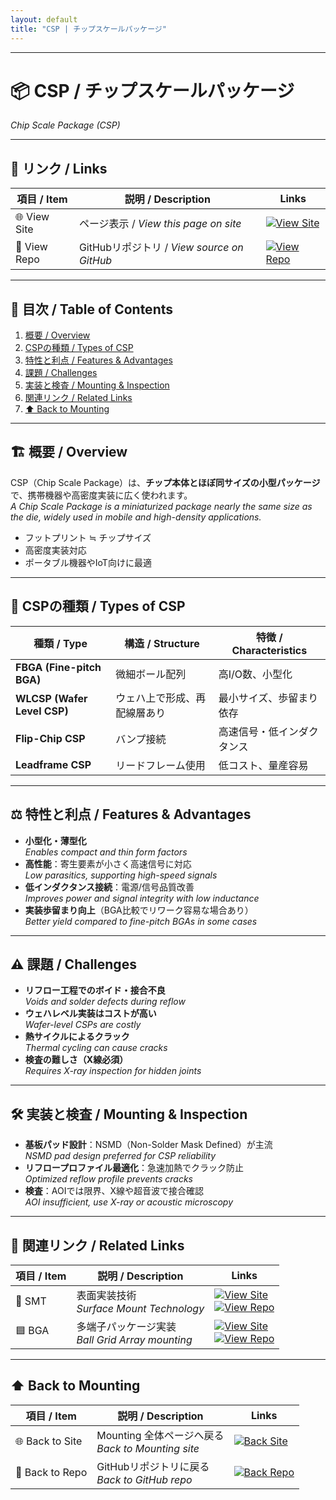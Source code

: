 ```yaml
---
layout: default
title: "CSP | チップスケールパッケージ"
---
```


---

# 📦 CSP / チップスケールパッケージ
*Chip Scale Package (CSP)*

---

## 🔗 リンク / Links

| 項目 / Item | 説明 / Description | Links |
|-------------|-------------------|-------|
| 🌐 View Site | ページ表示 / *View this page on site* | [![View Site](https://img.shields.io/badge/View-Site-brightgreen?style=for-the-badge&logo=githubpages)](https://samizo-aitl.github.io/Edusemi-Plus/Assembly-Integration/Mounting/CSP/) |
| 📂 View Repo | GitHubリポジトリ / *View source on GitHub* | [![View Repo](https://img.shields.io/badge/View-Repo-blue?style=for-the-badge&logo=github)](https://github.com/Samizo-AITL/Edusemi-Plus/blob/main/Assembly-Integration/Mounting/CSP.md) |

---

## 📑 目次 / Table of Contents
1. [概要 / Overview](#-概要--overview)  
2. [CSPの種類 / Types of CSP](#-cspの種類--types-of-csp)  
3. [特性と利点 / Features & Advantages](#-特性と利点--features--advantages)  
4. [課題 / Challenges](#-課題--challenges)  
5. [実装と検査 / Mounting & Inspection](#-実装と検査--mounting--inspection)  
6. [関連リンク / Related Links](#-関連リンク--related-links)  
7. [⬆️ Back to Mounting](#️-back-to-mounting)  

---

## 🏗 概要 / Overview
CSP（Chip Scale Package）は、**チップ本体とほぼ同サイズの小型パッケージ**で、携帯機器や高密度実装に広く使われます。  
*A Chip Scale Package is a miniaturized package nearly the same size as the die, widely used in mobile and high-density applications.*  

- フットプリント ≒ チップサイズ  
- 高密度実装対応  
- ポータブル機器やIoT向けに最適  

---

## 🧩 CSPの種類 / Types of CSP
| 種類 / Type | 構造 / Structure | 特徴 / Characteristics |
|-------------|------------------|-------------------------|
| **FBGA (Fine-pitch BGA)** | 微細ボール配列 | 高I/O数、小型化 |
| **WLCSP (Wafer Level CSP)** | ウェハ上で形成、再配線層あり | 最小サイズ、歩留まり依存 |
| **Flip-Chip CSP** | バンプ接続 | 高速信号・低インダクタンス |
| **Leadframe CSP** | リードフレーム使用 | 低コスト、量産容易 |

---

## ⚖️ 特性と利点 / Features & Advantages
- **小型化・薄型化**  
  *Enables compact and thin form factors*  
- **高性能**：寄生要素が小さく高速信号に対応  
  *Low parasitics, supporting high-speed signals*  
- **低インダクタンス接続**：電源/信号品質改善  
  *Improves power and signal integrity with low inductance*  
- **実装歩留まり向上**（BGA比較でリワーク容易な場合あり）  
  *Better yield compared to fine-pitch BGAs in some cases*  

---

## ⚠️ 課題 / Challenges
- **リフロー工程でのボイド・接合不良**  
  *Voids and solder defects during reflow*  
- **ウェハレベル実装はコストが高い**  
  *Wafer-level CSPs are costly*  
- **熱サイクルによるクラック**  
  *Thermal cycling can cause cracks*  
- **検査の難しさ（X線必須）**  
  *Requires X-ray inspection for hidden joints*  

---

## 🛠 実装と検査 / Mounting & Inspection
- **基板パッド設計**：NSMD（Non-Solder Mask Defined）が主流  
  *NSMD pad design preferred for CSP reliability*  
- **リフロープロファイル最適化**：急速加熱でクラック防止  
  *Optimized reflow profile prevents cracks*  
- **検査**：AOIでは限界、X線や超音波で接合確認  
  *AOI insufficient, use X-ray or acoustic microscopy*  

---

## 🔗 関連リンク / Related Links
| 項目 / Item | 説明 / Description | Links |
|-------------|-------------------|-------|
| 🔧 SMT | 表面実装技術<br>*Surface Mount Technology* | [![View Site](https://img.shields.io/badge/View-Site-brightgreen?style=for-the-badge&logo=githubpages)](https://samizo-aitl.github.io/Edusemi-Plus/Assembly-Integration/Mounting/SMT/)<br>[![View Repo](https://img.shields.io/badge/View-Repo-blue?style=for-the-badge&logo=github)](https://github.com/Samizo-AITL/Edusemi-Plus/blob/main/Assembly-Integration/Mounting/SMT.md) |
| 🟦 BGA | 多端子パッケージ実装<br>*Ball Grid Array mounting* | [![View Site](https://img.shields.io/badge/View-Site-brightgreen?style=for-the-badge&logo=githubpages)](https://samizo-aitl.github.io/Edusemi-Plus/Assembly-Integration/Mounting/BGA/)<br>[![View Repo](https://img.shields.io/badge/View-Repo-blue?style=for-the-badge&logo=github)](https://github.com/Samizo-AITL/Edusemi-Plus/blob/main/Assembly-Integration/Mounting/BGA.md) |

---

## ⬆️ Back to Mounting
| 項目 / Item | 説明 / Description | Links |
|-------------|-------------------|-------|
| 🌐 Back to Site | Mounting 全体ページへ戻る<br>*Back to Mounting site* | [![Back Site](https://img.shields.io/badge/⬆️%20Back-Site-brightgreen?style=for-the-badge&logo=githubpages)](https://samizo-aitl.github.io/Edusemi-Plus/Assembly-Integration/Mounting/) |
| 📂 Back to Repo | GitHubリポジトリに戻る<br>*Back to GitHub repo* | [![Back Repo](https://img.shields.io/badge/⬆️%20Back-Repo-blue?style=for-the-badge&logo=github)](https://github.com/Samizo-AITL/Edusemi-Plus/tree/main/Assembly-Integration/Mounting) |
